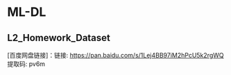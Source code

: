 # ML-DL
## L2_Homework_Dataset
[百度网盘链接]：链接: https://pan.baidu.com/s/1Lej4BB97iM2hPcU5k2rgWQ 提取码: pv6m 
